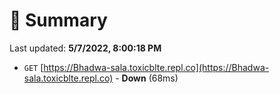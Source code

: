 # 📖 Summary
Last updated: **5/7/2022, 8:00:18 PM**

- `GET` [https://Bhadwa-sala.toxicblte.repl.co](https://Bhadwa-sala.toxicblte.repl.co) - **Down** (68ms)
